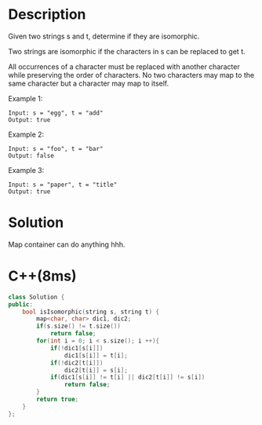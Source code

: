 # Description
Given two strings s and t, determine if they are isomorphic.

Two strings are isomorphic if the characters in s can be replaced to get t.

All occurrences of a character must be replaced with another character while preserving the order of characters. No two characters may map to the same character but a character may map to itself.

Example 1:
```
Input: s = "egg", t = "add"
Output: true
```
Example 2:
```
Input: s = "foo", t = "bar"
Output: false
```
Example 3:
```
Input: s = "paper", t = "title"
Output: true
```
# Solution
Map container can do anything hhh.
# C++(8ms)
```cpp
class Solution {
public:
    bool isIsomorphic(string s, string t) {
        map<char, char> dic1, dic2;
        if(s.size() != t.size())
            return false;
        for(int i = 0; i < s.size(); i ++){
            if(!dic1[s[i]])
                dic1[s[i]] = t[i];
            if(!dic2[t[i]])
                dic2[t[i]] = s[i];
            if(dic1[s[i]] != t[i] || dic2[t[i]] != s[i])
                return false;
        }
        return true;
    }
};
```

